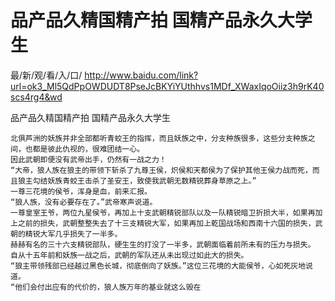 # 品产品久精国精产拍 国精产品永久大学生

最/新/观/看/入/口/ http://www.baidu.com/link?url=ok3_Ml5QdPpOWDUDT8PseJcBKYiYUthhvs1MDf_XWaxIqoOiiz3h9rK40scs4rg4&wd


品产品久精国精产拍 国精产品永久大学生
 
    北俱芦洲的妖族并非全部都听青蛟王的指挥，而且妖族之中，分支种族很多，这些分支种族之间，也都是彼此仇视的，很难团结一心。
    因此武朝即便没有武帝出手，仍然有一战之力！
    “大帝，狼人族在狼主的带领下斩杀了九尊王侯，炽侯和天都侯为了保护其他王侯力战而死，而且狼主勾结妖族青蛟王击杀了圣安王，致使我武朝无数精锐葬身草原之上。”
    一尊三花境的侯爷，浑身是血，前来汇报。
    “狼人族，没有必要存在了。”武帝寒声说道。
    一尊皇室王爷，两位九星侯爷，再加上十支武朝精锐部队以及一队精锐暗卫折损大半，如果再加上之前的损失，武朝整整失去了十三支精锐大军，如果再加上乾国战场和西南十六国的损失，武朝的精锐大军几乎损失了一半多。
    赫赫有名的三十六支精锐部队，硬生生的打没了一半多，武朝面临着前所未有的压力与损失。
    自从十五年前和妖族一战之后，武朝的军队还从未出现过如此大的损失。
    “狼主带领残部已经越过黑色长城，彻底倒向了妖族。”这位三花境的大能侯爷，心如死灰地说道。
    “他们会付出应有的代价的，狼人族万年的基业就这么毁在
